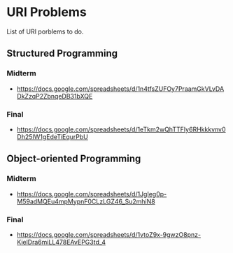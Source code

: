 URI Problems
============

List of URI porblems to do.

## Structured Programming

### Midterm

* <https://docs.google.com/spreadsheets/d/1n4tfsZUFOy7PraamGkVLvDADkZzqP2ZbnqeDB31bXQE>

### Final

* <https://docs.google.com/spreadsheets/d/1eTkm2wQhTTFIy6RHkkkvnv0Dh25IW1gEdeTiEqurPbU>

## Object-oriented Programming

### Midterm

* <https://docs.google.com/spreadsheets/d/1JgIeg0p-M59adMQEu4mpMypnF0CLzLGZ46_Su2mhiN8>

### Final

* <https://docs.google.com/spreadsheets/d/1vtoZ9x-9gwzO8pnz-KielDra6miLL478EAvEPG3td_4>

